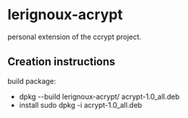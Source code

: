 lerignoux-acrypt
==============
personal extension of the ccrypt project.

Creation instructions
--------------

build package:
- dpkg --build lerignoux-acrypt/ acrypt-1.0_all.deb
- install sudo dpkg -i acrypt-1.0_all.deb
